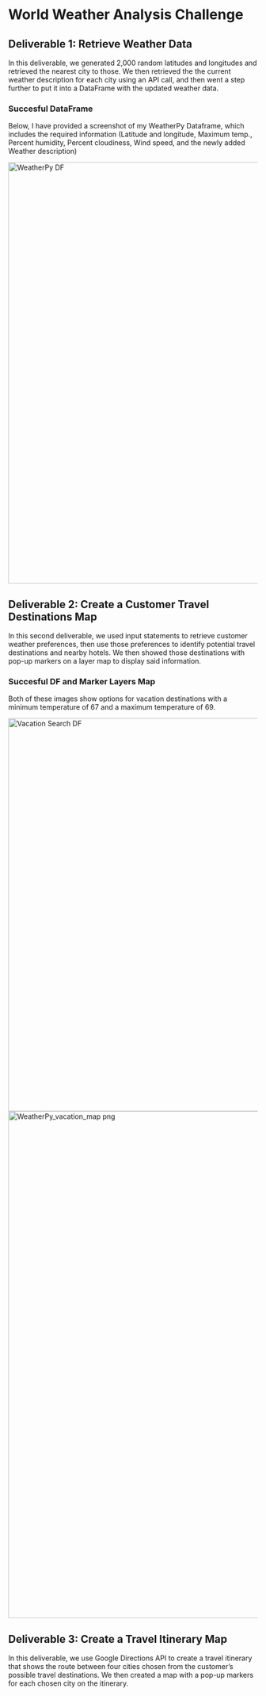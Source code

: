 # World Weather Analysis Challenge

## Deliverable 1: Retrieve Weather Data
In this deliverable, we generated 2,000 random latitudes and longitudes and retrieved the nearest city to those. We then retrieved the the current weather description for each city using an API call, and then went a step further to put it into a DataFrame with the updated weather data.

### Succesful DataFrame
Below, I have provided a screenshot of my WeatherPy Dataframe, which includes the required information (Latitude and longitude, Maximum temp.,
Percent humidity, Percent cloudiness, Wind speed, and the newly added Weather description)

<img width="850" alt="WeatherPy DF" src="https://user-images.githubusercontent.com/103979087/181164308-b8d972a8-b39d-4b23-ac9d-36aff85aa4b8.png">



## Deliverable 2: Create a Customer Travel Destinations Map 
In this second deliverable, we used input statements to retrieve customer weather preferences, then use those preferences to identify potential travel destinations and nearby hotels. We then showed those destinations with pop-up markers on a layer map to display said information.

### Succesful DF and Marker Layers Map
Both of these images show options for vacation destinations with a minimum temperature of 67 and a maximum temperature of 69.

<img width="793" alt="Vacation Search DF" src="https://user-images.githubusercontent.com/103979087/181343879-2cb6d4ff-6e1d-4b6c-bf9e-ac19942006aa.png">

<img width="1023" alt="WeatherPy_vacation_map png" src="https://user-images.githubusercontent.com/103979087/181344589-1d6d29b5-1ced-49d8-9082-aee2cf4ff979.png">


## Deliverable 3: Create a Travel Itinerary Map
In this deliverable, we use Google Directions API to create a travel itinerary that shows the route between four cities chosen from the customer’s possible travel destinations. We then created a map with a pop-up markers for each chosen city on the itinerary.
